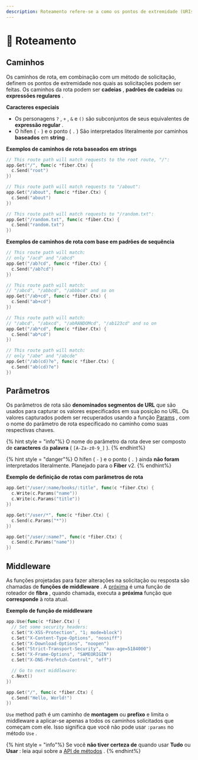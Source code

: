 ```yaml
---
description: Roteamento refere-se a como os pontos de extremidade (URIs) de um aplicativo respondem às solicitações do cliente.
---
```


# 🔌 Roteamento

## Caminhos

Os caminhos de rota, em combinação com um método de solicitação, definem os pontos de extremidade nos quais as solicitações podem ser feitas. Os caminhos da rota podem ser **cadeias** , **padrões de cadeias** ou **expressões regulares** .

**Caracteres especiais**

- Os personagens `?` , `+` , `&` e `()` são subconjuntos de seus equivalentes de **expressão regular** .
- O hífen ( `-` ) e o ponto ( `.` ) São interpretados literalmente por caminhos **baseados** em **string** .

**Exemplos de caminhos de rota baseados em strings**

```go
// This route path will match requests to the root route, "/":
app.Get("/", func(c *fiber.Ctx) {
  c.Send("root")
})

// This route path will match requests to "/about":
app.Get("/about", func(c *fiber.Ctx) {
  c.Send("about")
})

// This route path will match requests to "/random.txt":
app.Get("/random.txt", func(c *fiber.Ctx) {
  c.Send("random.txt")
})
```

**Exemplos de caminhos de rota com base em padrões de sequência**

```go
// This route path will match:
// only "/acd" and "/abcd"
app.Get("/ab?cd", func(c *fiber.Ctx) {
  c.Send("/ab?cd")
})

// This route path will match:
// "/abcd", "/abbcd", "/abbbcd" and so on
app.Get("/ab+cd", func(c *fiber.Ctx) {
  c.Send("ab+cd")
})

// This route path will match:
// "/abcd", "/abxcd", "/abRANDOMcd", "/ab123cd" and so on
app.Get("/ab*cd", func(c *fiber.Ctx) {
  c.Send("ab*cd")
})

// This route path will match:
// only "/abe" and "/abcde"
app.Get("/ab(cd)?e", func(c *fiber.Ctx) {
  c.Send("ab(cd)?e")
})
```

## Parâmetros

Os parâmetros de rota são **denominados segmentos de URL** que são usados para capturar os valores especificados em sua posição no URL. Os valores capturados podem ser recuperados usando a função [Params](https://fiber.wiki/context#params) , com o nome do parâmetro de rota especificado no caminho como suas respectivas chaves.

{% hint style = "info"%} O nome do parâmetro da rota deve ser composto de **caracteres** da **palavra** ( `[A-Za-z0-9_]` ). {% endhint%}

{% hint style = "danger"%} O hífen ( `-` ) e o ponto ( `.` ) ainda **não foram** interpretados literalmente.
 Planejado para o **Fiber** v2. {% endhint%}

**Exemplo de definição de rotas com parâmetros de rota**

```go
app.Get("/user/:name/books/:title", func(c *fiber.Ctx) {
  c.Write(c.Params("name"))
  c.Write(c.Params("title"))
})

app.Get("/user/*", func(c *fiber.Ctx) {
  c.Send(c.Params("*"))
})

app.Get("/user/:name?", func(c *fiber.Ctx) {
  c.Send(c.Params("name"))
})
```

## Middleware

As funções projetadas para fazer alterações na solicitação ou resposta são chamadas de **funções de middleware** . A [próxima](https://github.com/gofiber/docs/tree/34729974f7d6c1d8363076e7e88cd71edc34a2ac/context/README.md#next) é uma função de roteador de **fibra** , quando chamada, executa a **próxima** função que **corresponde** à rota atual.

**Exemplo de função de middleware**

```go
app.Use(func(c *fiber.Ctx) {
  // Set some security headers:
  c.Set("X-XSS-Protection", "1; mode=block")
  c.Set("X-Content-Type-Options", "nosniff")
  c.Set("X-Download-Options", "noopen")
  c.Set("Strict-Transport-Security", "max-age=5184000")
  c.Set("X-Frame-Options", "SAMEORIGIN")
  c.Set("X-DNS-Prefetch-Control", "off")

  // Go to next middleware:
  c.Next()
})

app.Get("/", func(c *fiber.Ctx) {
  c.Send("Hello, World!")
})
```

`Use` method path é um caminho de **montagem** ou **prefixo** e limita o middleware a aplicar-se apenas a todos os caminhos solicitados que começam com ele. Isso significa que você não pode usar `:params` no método `Use` .

{% hint style = "info"%} Se você **não tiver certeza de** quando usar **Tudo** ou **Usar** : leia aqui sobre a [API de métodos](https://fiber.wiki/application#methods) . {% endhint%}
